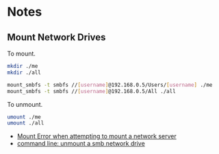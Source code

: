 # Notes

## Mount Network Drives

To mount.

```bash
mkdir ./me
mkdir ./all

mount_smbfs -t smbfs //[username]@192.168.0.5/Users/[username] ./me
mount_smbfs -t smbfs //[username]@192.168.0.5/All ./all
```

To unmount.

```bash
umount ./me
umount ./all
```



- [Mount Error when attempting to mount a network server](https://apple.stackexchange.com/questions/129753/mount-error-when-attempting-to-mount-a-network-server)
- [command line: unmount a smb network drive](https://apple.stackexchange.com/questions/256209/command-line-unmount-a-smb-network-drive)
